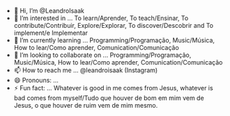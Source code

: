 - 👋 Hi, I’m @LeandroIsaak
- 👀 I’m interested in ... To learn/Aprender, To teach/Ensinar, To contribute/Contribuir, Explore/Explorar, To discover/Descobrir and To implement/e Implementar
- 🌱 I’m currently learning ... Programming/Programação, Music/Música, How to lear/Como aprender, Comunication/Comunicação
- 💞️ I’m looking to collaborate on ... Programming/Programação, Music/Música, How to lear/Como aprender, Comunication/Comunicação
- 📫 How to reach me ... @leandroisaak (Instagram)
- 😄 Pronouns: ...
- ⚡ Fun fact: ... Whatever is good in me comes from Jesus, whatever is bad comes from myself/Tudo que houver de bom em mim vem de Jesus, o que houver de ruim vem de mim mesmo.

<!---
LeandroIsaak/LeandroIsaak is a ✨ special ✨ repository because its `README.md` (this file) appears on your GitHub profile.
You can click the Preview link to take a look at your changes.
--->

